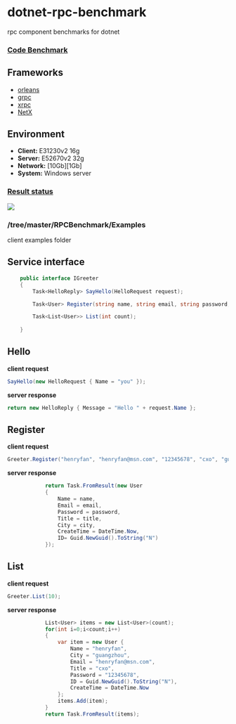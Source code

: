 # dotnet-rpc-benchmark
rpc component benchmarks for dotnet
### [Code Benchmark](https://github.com/IKende/CodeBenchmarkDoc)

## Frameworks
-  [orleans](https://github.com/dotnet/orleans)
-  [grpc](https://github.com/grpc/grpc)
-  [xrpc](https://github.com/IKende/XRPC)
-  [NetX](https://github.com/luyikk/NetX)
## Environment
- **Client:**   E31230v2 16g
- **Server:**   E52670v2 32g
- **Network:**   [10Gb][1Gb]
- **System:**  Windows server

### [Result status](https://github.com/IKende/dotnet-rpc-benchmark/tree/master/Result)
![](https://github.com/IKende/dotnet-rpc-benchmark/raw/master/Result/10G_128C.png?raw=true)

### /tree/master/RPCBenchmark/Examples
client examples folder

## Service interface
``` csharp
    public interface IGreeter
    {
        Task<HelloReply> SayHello(HelloRequest request);

        Task<User> Register(string name, string email, string password, string title, string city);

        Task<List<User>> List(int count);
        
    }
```
## Hello
**client request**
```csharp
SayHello(new HelloRequest { Name = "you" });
```
**server response**
```csharp
return new HelloReply { Message = "Hello " + request.Name };
```
## Register
**client request**
```csharp
Greeter.Register("henryfan", "henryfan@msn.com", "12345678", "cxo", "guangzhou");
```
**server response**
```csharp
            return Task.FromResult(new User
            {
                Name = name,
                Email = email,
                Password = password,
                Title = title,
                City = city,
                CreateTime = DateTime.Now,
                ID= Guid.NewGuid().ToString("N")
            });
```
## List
**client request**
```csharp
Greeter.List(10);
```
**server response**
```csharp
            List<User> items = new List<User>(count);
            for(int i=0;i<count;i++)
            {
                var item = new User {
                    Name = "henryfan",
                    City = "guangzhou",
                    Email = "henryfan@msn.com",
                    Title = "cxo",
                    Password = "12345678",
                    ID = Guid.NewGuid().ToString("N"),
                    CreateTime = DateTime.Now
                };
                items.Add(item);
            }
            return Task.FromResult(items);
```
